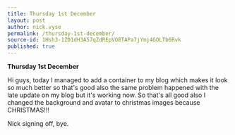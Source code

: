 ```yaml
---
title: Thursday 1st December
layout: post
author: nick.vyse
permalink: /thursday-1st-december/
source-id: 1Hsh3-1ZD1dH3A57qZdREpVO8TAPa7jYmj4GOLTb6Rvk
published: true
---
```

**Thursday 1st December**

Hi guys, today I managed to add a container to my blog which makes it look so much better so that's good also the same problem happened with the late update on my blog but it's working now. So that's all good also I changed the background and avatar to christmas images because  CHRISTMAS!!!

Nick signing off, bye.

